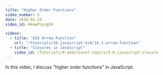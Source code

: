 ```yaml
---
title: "Higher Order Functions"
video_number: 5
date: 2018-02-19
video_id: H4awPsyugS0

videos:
  - title: "ES6 Arrow Function"
    url: "/Tutorials/16-javascript-es6/16.3-arrow-function"
  - title: "Closures in JavaScript"
    video_id: /Tutorials/9-additional-topics/9.6-javascript-closure
---
```


In this video, I discuss "higher order functions" in JavaScript.
